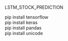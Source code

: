 LSTM_STOCK_PREDICTION

pip install tensorflow<br>
pip install keras<br>
pip install pandas<br>
pip install unicode<br>